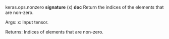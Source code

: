 keras.ops.nonzero
__signature__
(x)
__doc__
Return the indices of the elements that are non-zero.

Args:
    x: Input tensor.

Returns:
    Indices of elements that are non-zero.

